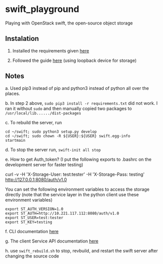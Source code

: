 # swift_playground

Playing with OpenStack swift, the open-source object storage

## Instalation

1. Installed the requirements given [here](https://docs.openstack.org/swift/latest/getting_started.html)

2. Followed the guide [here](https://docs.openstack.org/swift/latest/development_saio.html) (using loopback device for storage)

## Notes

a. Used pip3 instead of pip and python3 instead of python all over the places.

b. In step 2 above, `sudo pip3 install -r requirements.txt` did not work. 
I ran it without `sudo` and then manually copied two packages to `/usr/local/lib....../dist-packages`

c. To rebuild the server, run

```
cd ~/swift; sudo python3 setup.py develop
cd ~/swift; sudo chown -R ${USER}:${USER} swift.egg-info
startmain
```

d. To stop the server run, `swift-init all stop`

e. How to get Auth_token? (I put the following exports to .bashrc on the development server for faster testing)

curl -v -H 'X-Storage-User: test:tester' -H 'X-Storage-Pass: testing' http://127.0.0.1:8080/auth/v1.0

You can set the following environment variables to access the storage directly 
(note that the service layer in the python client use these environment variables)

```
export ST_AUTH_VERSION=1.0
export ST_AUTH=http://10.221.117.112:8080/auth/v1.0
export ST_USER=test:tester
export ST_KEY=testing
```

f. CLI documentation [here](https://docs.openstack.org/python-swiftclient/latest/cli/index.html)

g. The client Service API documentation [here](https://docs.openstack.org/python-swiftclient/latest/service-api.html)

h. use `swift_rebuild.sh` to stop, revbuild, and restart the swift server after changing the source code

